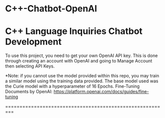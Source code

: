 # C++-Chatbot-OpenAI
C++ Language Inquiries Chatbot Development 
========================================================

To use this project, you need to get your own OpenAI API key.
This is done through creating an account with OpenAI and going to Manage Account then selecting API Keys.

*Note: if you cannot use the model provided within this repo, you may train a similar model using the training data provided.
The base model used was the Curie model with a hyperparameter of 16 Epochs.
Fine-Tuning Documents by OpenAI: https://platform.openai.com/docs/guides/fine-tuning

=========================================================
